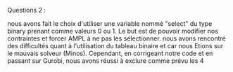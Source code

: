 Questions 2 :

nous avons fait le choix d'utiliser une variable nommé "select" du type binary prenant comme valeurs 0 ou 1.
Le but est de pouvoir modifier nos contraintes et forcer AMPL à ne pas les sélectionner.
nous avons rencontré des difficultés quant à l'utilisation du tableau binaire et car nous Etions sur le mauvais solveur (Minos).
Cependant, en corrigeant notre code et en passant sur Gurobi, nous avons réussi à exclure comme prévu les 4

